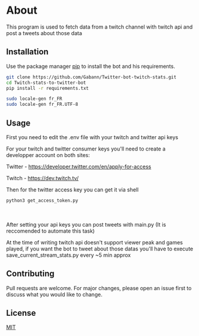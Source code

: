 # About

This program is used to fetch data from a twitch channel with twitch api and post a tweets about those data

## Installation

Use the package manager [pip](https://pip.pypa.io/en/stable/) to install the bot and his requirements.

```bash
git clone https://github.com/Gabann/Twitter-bot-twitch-stats.git
cd Twitch-stats-to-twitter-bot
pip install -r requirements.txt

sudo locale-gen fr_FR
sudo locale-gen fr_FR.UTF-8
```

## Usage

First you need to edit the .env file with your twitch and twitter api keys

For your twitch and twitter consumer keys you'll need to create a developper account on both sites: 

Twitter - https://developer.twitter.com/en/apply-for-access

Twitch - https://dev.twitch.tv/
 
Then for the twitter access key you can get it via shell

```bash
python3 get_access_token.py
```

<br/><br/>
After setting your api keys you can post tweets with main.py (It is reccomended to automate this task)

At the time of writing twitch api doesn't support viewer peak and games played, if you want the bot to tweet about those datas you'll have to execute save_current_stream_stats.py every ~5 min approx

## Contributing
Pull requests are welcome. For major changes, please open an issue first to discuss what you would like to change.

## License
[MIT](https://choosealicense.com/licenses/mit/)
